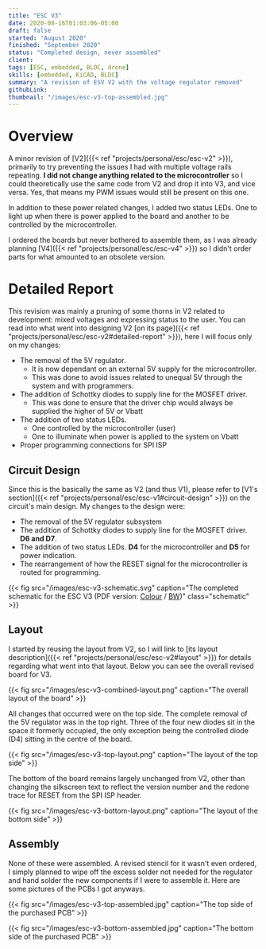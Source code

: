 ```yaml
---
title: "ESC V3"
date: 2020-08-16T01:03:06-05:00
draft: false
started: "August 2020"
finished: "September 2020"
status: "Completed design, never assembled"
client:
tags: [ESC, embedded, BLDC, drone]
skills: [embedded, KiCAD, BLDC]
summary: "A revision of ESV V2 with the voltage regulator removed"
githubLink:
thumbnail: "/images/esc-v3-top-assembled.jpg"
---
```


# Overview

A minor revision of [V2]({{< ref "projects/personal/esc/esc-v2" >}}), primarily to try preventing the issues I had with multiple voltage rails repeating. **I did not change anything related to the microcontroller** so I could theoretically use the same code from V2 and drop it into V3, and vice versa. Yes, that means my PWM issues would still be present on this one.

In addition to these power related changes, I added two status LEDs. One to light up when there is power applied to the board and another to be controlled by the microcontroller.

I ordered the boards but never bothered to assemble them, as I was already planning [V4]({{< ref "projects/personal/esc/esc-v4" >}}) so I didn't order parts for what amounted to an obsolete version.

# Detailed Report

This revision was mainly a pruning of some thorns in V2 related to development: mixed voltages and expressing status to the user. You can read into what went into designing V2 [on its page]({{< ref "projects/personal/esc/esc-v2#detailed-report" >}}), here I will focus only on my changes:

- The removal of the 5V regulator. 
  - It is now dependant on an external 5V supply for the microcontroller.
  - This was done to avoid issues related to unequal 5V through the system and with programmers.
- The addition of Schottky diodes to supply line for the MOSFET driver.
  - This was done to ensure that the driver chip would always be supplied the higher of 5V or Vbatt
- The addition of two status LEDs.
  - One controlled by the microcontroller (user)
  - One to illuminate when power is applied to the system on Vbatt
- Proper programming connections for SPI ISP

## Circuit Design

Since this is the basically the same as V2 (and thus V1), please refer to [V1's section]({{< ref "projects/personal/esc/esc-v1#circuit-design" >}}) on the circuit's main design. My changes to the design were:

- The removal of the 5V regulator subsystem
- The addition of Schottky diodes to supply line for the MOSFET driver. **D6 and D7**.
- The addition of two status LEDs. **D4** for the microcontroller and **D5** for power indication.
- The rearrangement of how the RESET signal for the microcontroller is routed for programming.

{{< fig src="/images/esc-v3-schematic.svg" caption="The completed schematic for the ESC V3 (PDF version: [Colour](/pdf/ESC_V3.pdf) / [BW](/pdf/ESC_V3_BW.pdf))" class="schematic" >}}

## Layout

I started by reusing the layout from V2, so I will link to [its layout description]({{< ref "projects/personal/esc/esc-v2#layout" >}}) for details regarding what went into that layout. Below you can see the overall revised board for V3.

{{< fig src="/images/esc-v3-combined-layout.png" caption="The overall layout of the board" >}}

All changes that occurred were on the top side. The complete removal of the 5V regulator was in the top right. Three of the four new diodes sit in the space it formerly occupied, the only exception being the controlled diode (D4) sitting in the centre of the board.

{{< fig src="/images/esc-v3-top-layout.png" caption="The layout of the top side" >}}

The bottom of the board remains largely unchanged from V2, other than changing the silkscreen text to reflect the version number and the redone trace for RESET from the SPI ISP header.

{{< fig src="/images/esc-v3-bottom-layout.png" caption="The layout of the bottom side" >}}

## Assembly

None of these were assembled. A revised stencil for it wasn't even ordered, I simply planned to wipe off the excess solder not needed for the regulator and hand solder the new components if I were to assemble it. Here are some pictures of the PCBs I got anyways.

{{< fig src="/images/esc-v3-top-assembled.jpg" caption="The top side of the purchased PCB" >}}

{{< fig src="/images/esc-v3-bottom-assembled.jpg" caption="The bottom side of the purchased PCB" >}}
